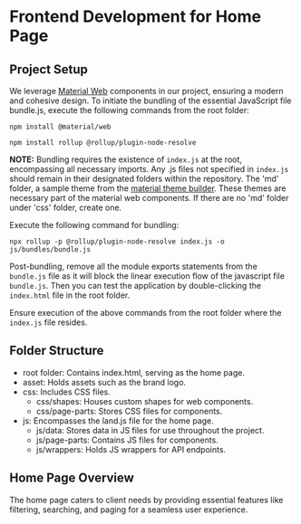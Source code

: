 # Frontend Development for Home Page

## Project Setup

We leverage [Material Web](https://m3.material.io/develop/web) components in our project, ensuring a modern and cohesive design. To initiate the bundling of the essential JavaScript file bundle.js, execute the following commands from the root folder:

```npm install @material/web```

```npm install rollup @rollup/plugin-node-resolve```

**NOTE:** Bundling requires the existence of `index.js` at the root, encompassing all necessary imports. Any .js files not specified in `index.js` should remain in their designated folders within the repository. The 'md' folder, a sample theme from the [material theme builder](https://m3.material.io/theme-builder#/custom). These themes are necessary part of the material web components. If there are no 'md' folder under 'css' folder, create one.

Execute the following command for bundling:

```npx rollup -p @rollup/plugin-node-resolve index.js -o js/bundles/bundle.js```

Post-bundling, remove all the module exports statements from the `bundle.js` file as it will block the linear execution flow of the javascript file `bundle.js`. Then you can test the application by double-clicking the `index.html` file in the root folder.

Ensure execution of the above commands from the root folder where the `index.js` file resides.

## Folder Structure

* root folder: Contains index.html, serving as the home page.
* asset: Holds assets such as the brand logo.
* css: Includes CSS files.
  * css/shapes: Houses custom shapes for web components.
  * css/page-parts: Stores CSS files for components.
* js: Encompasses the land.js file for the home page.
  * js/data: Stores data in JS files for use throughout the project.
  * js/page-parts: Contains JS files for components.
  * js/wrappers: Holds JS wrappers for API endpoints.

## Home Page Overview

The home page caters to client needs by providing essential features like filtering, searching, and paging for a seamless user experience.
